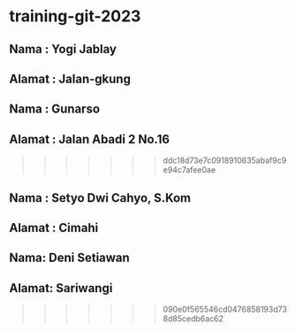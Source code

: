 # training-git-2023



## Nama	: Yogi Jablay
## Alamat : Jalan-gkung

## Nama : Gunarso
## Alamat : Jalan Abadi 2 No.16
>>>>>>> ddc18d73e7c0918910635abaf9c9e94c7afee0ae

## Nama : Setyo Dwi Cahyo, S.Kom
## Alamat : Cimahi

## Nama: Deni Setiawan
## Alamat: Sariwangi
>>>>>>> 090e0f565546cd0476858193d738d85cedb6ac62
